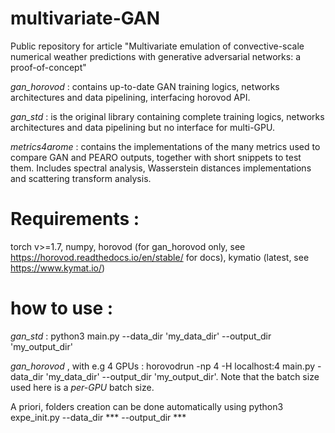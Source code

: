 # multivariate-GAN
Public repository for article "Multivariate emulation of convective-scale numerical weather predictions with generative adversarial networks: a proof-of-concept"


*gan_horovod* : contains up-to-date GAN training logics, networks architectures and data pipelining, interfacing horovod API.

*gan_std* : is the original library containing complete training logics, networks architectures and data pipelining but no interface for multi-GPU.

*metrics4arome* : contains the implementations of the many metrics used to compare GAN and PEARO outputs, together with short snippets to test them. Includes spectral analysis, Wasserstein distances implementations and scattering transform analysis.


# Requirements :
torch v>=1.7, numpy, horovod (for gan_horovod only, see https://horovod.readthedocs.io/en/stable/ for docs), kymatio (latest, see https://www.kymat.io/)


# how to use :

*gan_std* : python3 main.py --data_dir 'my_data_dir' --output_dir 'my_output_dir'

*gan_horovod* , with e.g 4 GPUs : horovodrun -np 4 -H localhost:4 main.py -data_dir 'my_data_dir' --output_dir 'my_output_dir'. Note that the batch size used here is a *per-GPU* batch size.

A priori, folders creation can be done automatically using python3 expe_init.py --data_dir *** --output_dir ***
